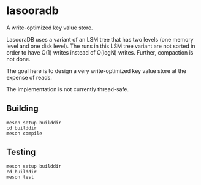 # lasooradb

A write-optimized key value store.

LasooraDB uses a variant of an LSM tree that has
two levels (one memory level and one disk level).
The runs in this LSM tree variant are not sorted
in order to have O(1) writes instead of O(logN)
writes. Further, compaction is not done.

The goal here is to design a very write-optimized
key value store at the expense of reads.

The implementation is not currently thread-safe.

## Building 

```
meson setup builddir
cd builddir
meson compile
```

## Testing

```
meson setup builddir
cd builddir
meson test
```

